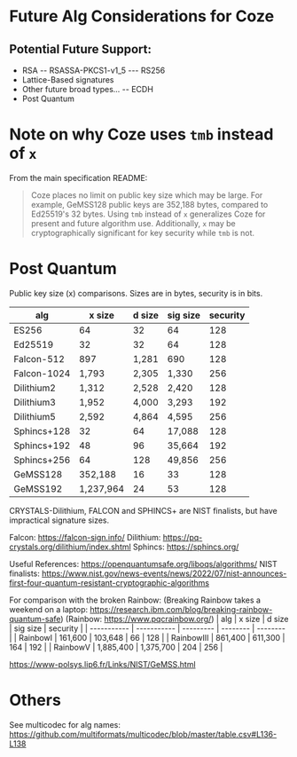 # Future Alg Considerations for Coze


## Potential Future Support:
 - RSA
 -- RSASSA-PKCS1-v1_5
 --- RS256
 - Lattice-Based signatures
 - Other future broad types...
 -- ECDH
 - Post Quantum

 # Note on why Coze uses `tmb` instead of `x`
	
From the main specification README:

>Coze places no limit on public key size which may be large. For example,
GeMSS128 public keys are 352,188 bytes, compared to Ed25519's 32 bytes.  Using
`tmb` instead of `x` generalizes Coze for present and future algorithm use.
Additionally, `x` may be cryptographically significant for key security while
`tmb` is not.



# Post Quantum

 Public key size (x) comparisons.  Sizes are in bytes, security is in bits.  

| alg         | x size      | d size    | sig size | security |
| ----------- | ----------- | --------- | -------- | -------- |
| ES256       | 64          | 32        | 64       | 128      |
| Ed25519     | 32          | 32        | 64       | 128      |
| Falcon-512  | 897         | 1,281     | 690      | 128      |
| Falcon-1024 | 1,793       | 2,305     | 1,330    | 256      |
| Dilithium2  | 1,312       | 2,528     | 2,420    | 128      |
| Dilithium3  | 1,952       | 4,000     | 3,293    | 192      |
| Dilithium5  | 2,592       | 4,864     | 4,595    | 256      |
| Sphincs+128 | 32          | 64        | 17,088   | 128      |
| Sphincs+192 | 48          | 96        | 35,664   | 192      |
| Sphincs+256 | 64          | 128       | 49,856   | 256      |
| GeMSS128    | 352,188     | 16        | 33       | 128      |
| GeMSS192    | 1,237,964   | 24        | 53       | 128      |

CRYSTALS-Dilithium, FALCON and SPHINCS+ are NIST finalists, but have impractical signature sizes.  

Falcon:    https://falcon-sign.info/
Dilithium: https://pq-crystals.org/dilithium/index.shtml
Sphincs:   https://sphincs.org/


Useful References:
https://openquantumsafe.org/liboqs/algorithms/
NIST finalists: https://www.nist.gov/news-events/news/2022/07/nist-announces-first-four-quantum-resistant-cryptographic-algorithms


For comparison with the broken Rainbow:
(Breaking Rainbow takes a weekend on a laptop: https://research.ibm.com/blog/breaking-rainbow-quantum-safe)
(Rainbow:   https://www.pqcrainbow.org/)
| alg         | x size      | d size    | sig size | security |
| ----------- | ----------- | --------- | -------- | -------- |
| RainbowI    | 161,600     | 103,648   | 66       | 128      |
| RainbowIII  | 861,400     | 611,300   | 164      | 192      |
| RainbowV    | 1,885,400   | 1,375,700 | 204      | 256      |


https://www-polsys.lip6.fr/Links/NIST/GeMSS.html



# Others

See multicodec for alg names:
https://github.com/multiformats/multicodec/blob/master/table.csv#L136-L138